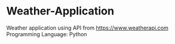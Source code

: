 # Weather-Application
Weather application using API from https://www.weatherapi.com  
Programming Language: Python 
